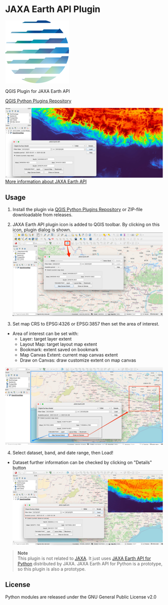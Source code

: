 # JAXA Earth API Plugin

![icon](imgs/icon.png)

QGIS Plugin for JAXA Earth API  

[QGIS Python Plugins Repository](https://plugins.qgis.org/plugins/qgis-jaxa-earth-plugin-master)  

![04](imgs/04.jpg)
[More information about JAXA Earth API](https://data.earth.jaxa.jp/)

## Usage

1. Install the plugin via [QGIS Python Plugins Repository](https://plugins.qgis.org/plugins/qgis-jaxa-earth-plugin-master) or ZIP-file downloadable from releases.  

2. JAXA Earth API plugin icon is added to QGIS toolbar. By clicking on this icon, plugin dialog is shown.  
![01](imgs/01.jpg)

3. Set map CRS to EPSG:4326 or EPSG:3857 then set the area of interest.  

- Area of interest can be set with:
  - Layer: target layer extent
  - Layout Map: target layout map extent
  - Bookmark: extent saved on bookmark
  - Map Canvas Extent: current map canvas extent
  - Draw on Canvas: draw customize extent on map canvas

![02](imgs/02.jpg)

4. Select dataset, band, and date range, then Load!
- Dataset further information can be checked by clicking on "Details" button
![03](imgs/03.jpg)

> **Note**  
> This plugin is not related to [JAXA](https://global.jaxa.jp/). It just uses [JAXA Earth API for Python](https://data.earth.jaxa.jp/api/python/index.html) distributed by JAXA. JAXA Earth API for Python is a prototype, so this plugin is also a prototype.  

## License

Python modules are released under the GNU General Public License v2.0
